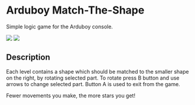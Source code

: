 # Arduboy Match-The-Shape

Simple logic game for the Arduboy console.

![][gameMenu]         ![][gameLevel]

[gameMenu]: assets/game_menu.png
[gameLevel]: assets/game_level.png


## Description
Each level contains a shape which should be matched to the smaller shape on the right, by rotating selected part. To rotate press B button and use arrows to change selected part. Button A is used to exit from the game. 

Fewer movements you make, the more stars you get!
